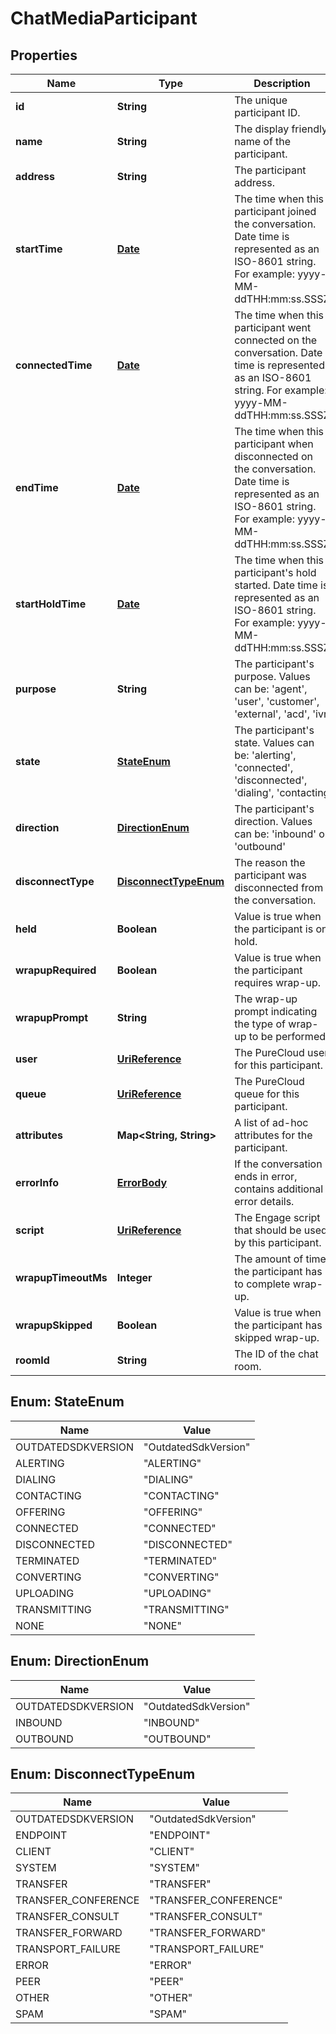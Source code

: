 
# ChatMediaParticipant

## Properties
Name | Type | Description | Notes
------------ | ------------- | ------------- | -------------
**id** | **String** | The unique participant ID. |  [optional]
**name** | **String** | The display friendly name of the participant. |  [optional]
**address** | **String** | The participant address. |  [optional]
**startTime** | [**Date**](Date.md) | The time when this participant joined the conversation. Date time is represented as an ISO-8601 string. For example: yyyy-MM-ddTHH:mm:ss.SSSZ |  [optional]
**connectedTime** | [**Date**](Date.md) | The time when this participant went connected on the conversation. Date time is represented as an ISO-8601 string. For example: yyyy-MM-ddTHH:mm:ss.SSSZ |  [optional]
**endTime** | [**Date**](Date.md) | The time when this participant when disconnected on the conversation. Date time is represented as an ISO-8601 string. For example: yyyy-MM-ddTHH:mm:ss.SSSZ |  [optional]
**startHoldTime** | [**Date**](Date.md) | The time when this participant&#39;s hold started. Date time is represented as an ISO-8601 string. For example: yyyy-MM-ddTHH:mm:ss.SSSZ |  [optional]
**purpose** | **String** | The participant&#39;s purpose.  Values can be: &#39;agent&#39;, &#39;user&#39;, &#39;customer&#39;, &#39;external&#39;, &#39;acd&#39;, &#39;ivr |  [optional]
**state** | [**StateEnum**](#StateEnum) | The participant&#39;s state.  Values can be: &#39;alerting&#39;, &#39;connected&#39;, &#39;disconnected&#39;, &#39;dialing&#39;, &#39;contacting |  [optional]
**direction** | [**DirectionEnum**](#DirectionEnum) | The participant&#39;s direction.  Values can be: &#39;inbound&#39; or &#39;outbound&#39; |  [optional]
**disconnectType** | [**DisconnectTypeEnum**](#DisconnectTypeEnum) | The reason the participant was disconnected from the conversation. |  [optional]
**held** | **Boolean** | Value is true when the participant is on hold. |  [optional]
**wrapupRequired** | **Boolean** | Value is true when the participant requires wrap-up. |  [optional]
**wrapupPrompt** | **String** | The wrap-up prompt indicating the type of wrap-up to be performed. |  [optional]
**user** | [**UriReference**](UriReference.md) | The PureCloud user for this participant. |  [optional]
**queue** | [**UriReference**](UriReference.md) | The PureCloud queue for this participant. |  [optional]
**attributes** | **Map&lt;String, String&gt;** | A list of ad-hoc attributes for the participant. |  [optional]
**errorInfo** | [**ErrorBody**](ErrorBody.md) | If the conversation ends in error, contains additional error details. |  [optional]
**script** | [**UriReference**](UriReference.md) | The Engage script that should be used by this participant. |  [optional]
**wrapupTimeoutMs** | **Integer** | The amount of time the participant has to complete wrap-up. |  [optional]
**wrapupSkipped** | **Boolean** | Value is true when the participant has skipped wrap-up. |  [optional]
**roomId** | **String** | The ID of the chat room. |  [optional]


<a name="StateEnum"></a>
## Enum: StateEnum
Name | Value
---- | -----
OUTDATEDSDKVERSION | &quot;OutdatedSdkVersion&quot;
ALERTING | &quot;ALERTING&quot;
DIALING | &quot;DIALING&quot;
CONTACTING | &quot;CONTACTING&quot;
OFFERING | &quot;OFFERING&quot;
CONNECTED | &quot;CONNECTED&quot;
DISCONNECTED | &quot;DISCONNECTED&quot;
TERMINATED | &quot;TERMINATED&quot;
CONVERTING | &quot;CONVERTING&quot;
UPLOADING | &quot;UPLOADING&quot;
TRANSMITTING | &quot;TRANSMITTING&quot;
NONE | &quot;NONE&quot;


<a name="DirectionEnum"></a>
## Enum: DirectionEnum
Name | Value
---- | -----
OUTDATEDSDKVERSION | &quot;OutdatedSdkVersion&quot;
INBOUND | &quot;INBOUND&quot;
OUTBOUND | &quot;OUTBOUND&quot;


<a name="DisconnectTypeEnum"></a>
## Enum: DisconnectTypeEnum
Name | Value
---- | -----
OUTDATEDSDKVERSION | &quot;OutdatedSdkVersion&quot;
ENDPOINT | &quot;ENDPOINT&quot;
CLIENT | &quot;CLIENT&quot;
SYSTEM | &quot;SYSTEM&quot;
TRANSFER | &quot;TRANSFER&quot;
TRANSFER_CONFERENCE | &quot;TRANSFER_CONFERENCE&quot;
TRANSFER_CONSULT | &quot;TRANSFER_CONSULT&quot;
TRANSFER_FORWARD | &quot;TRANSFER_FORWARD&quot;
TRANSPORT_FAILURE | &quot;TRANSPORT_FAILURE&quot;
ERROR | &quot;ERROR&quot;
PEER | &quot;PEER&quot;
OTHER | &quot;OTHER&quot;
SPAM | &quot;SPAM&quot;



